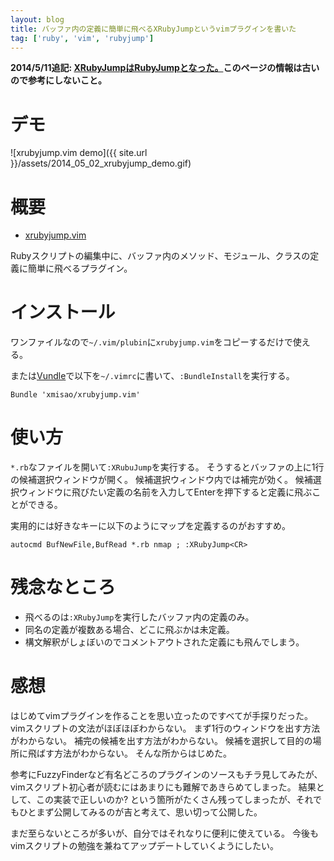 ```yaml
---
layout: blog
title: バッファ内の定義に簡単に飛べるXRubyJumpというvimプラグインを書いた
tag: ['ruby', 'vim', 'rubyjump']
---
```


__2014/5/11追記: [XRubyJumpはRubyJumpとなった。](http://www.xmisao.com/2014/05/11/rubyjump-released.html)このページの情報は古いので参考にしないこと。__



# デモ

![xrubyjump.vim demo]({{ site.url }}/assets/2014_05_02_xrubyjump_demo.gif)

# 概要

- [xrubyjump.vim](https://github.com/xmisao/xrubyjump.vim)

Rubyスクリプトの編集中に、バッファ内のメソッド、モジュール、クラスの定義に簡単に飛べるプラグイン。

# インストール

ワンファイルなので`~/.vim/plubin`に`xrubyjump.vim`をコピーするだけで使える。

または[Vundle]()で以下を`~/.vimrc`に書いて、`:BundleInstall`を実行する。

~~~~
Bundle 'xmisao/xrubyjump.vim'
~~~~

# 使い方

`*.rb`なファイルを開いて`:XRubuJump`を実行する。
そうするとバッファの上に1行の候補選択ウィンドウが開く。
候補選択ウィンドウ内では補完が効く。
候補選択ウィンドウに飛びたい定義の名前を入力してEnterを押下すると定義に飛ぶことができる。

実用的には好きなキーに以下のようにマップを定義するのがおすすめ。

~~~~
autocmd BufNewFile,BufRead *.rb nmap ; :XRubyJump<CR>
~~~~

# 残念なところ

- 飛べるのは`:XRubyJump`を実行したバッファ内の定義のみ。
- 同名の定義が複数ある場合、どこに飛ぶかは未定義。
- 構文解釈がしょぼいのでコメントアウトされた定義にも飛んでしまう。

# 感想

はじめてvimプラグインを作ることを思い立ったのですべてが手探りだった。
vimスクリプトの文法がほぼほぼわからない。
まず1行のウィンドウを出す方法がわからない。
補完の候補を出す方法がわからない。
候補を選択して目的の場所に飛ばす方法がわからない。
そんな所からはじめた。

参考にFuzzyFinderなど有名どころのプラグインのソースもチラ見してみたが、vimスクリプト初心者が読むにはあまりにも難解であきらめてしまった。
結果として、この実装で正しいのか? という箇所がたくさん残ってしまったが、それでもひとまず公開してみるのが吉と考えて、思い切って公開した。

まだ至らないところが多いが、自分ではそれなりに便利に使えている。
今後もvimスクリプトの勉強を兼ねてアップデートしていくようにしたい。
